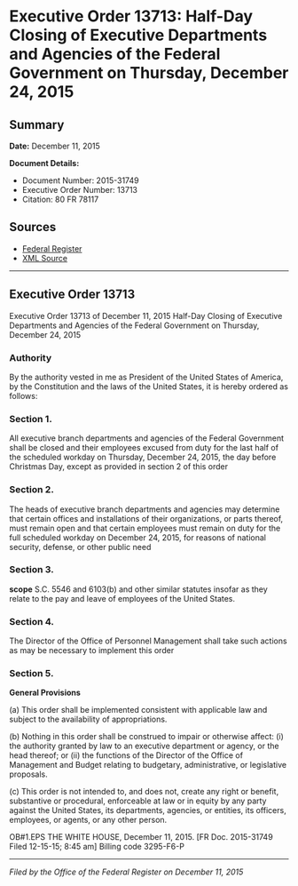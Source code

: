 # Executive Order 13713: Half-Day Closing of Executive Departments and Agencies of the Federal Government on Thursday, December 24, 2015

## Summary

**Date:** December 11, 2015

**Document Details:**
- Document Number: 2015-31749
- Executive Order Number: 13713
- Citation: 80 FR 78117

## Sources
- [Federal Register](https://www.federalregister.gov/documents/2015/12/16/2015-31749/half-day-closing-of-executive-departments-and-agencies-of-the-federal-government-on-thursday)
- [XML Source](https://www.federalregister.gov/documents/full_text/xml/2015/12/16/2015-31749.xml)

---

## Executive Order 13713

Executive Order 13713 of December 11, 2015
Half-Day Closing of Executive Departments and Agencies of the Federal Government on Thursday, December 24, 2015
### Authority

By the authority vested in me as President of the United States of America, by the Constitution and the laws of the United States, it is hereby ordered as follows:
### Section 1.

All executive branch departments and agencies of the Federal Government shall be closed and their employees excused from duty for the last half of the scheduled workday on Thursday, December 24, 2015, the day before Christmas Day, except as provided in section 2 of this order
### Section 2.

The heads of executive branch departments and agencies may determine that certain offices and installations of their organizations, or parts thereof, must remain open and that certain employees must remain on duty for the full scheduled workday on December 24, 2015, for reasons of national security, defense, or other public need
### Section 3.

**scope**
S.C. 5546 and 6103(b) and other similar statutes insofar as they relate to the pay and leave of employees of the United States.
### Section 4.

The Director of the Office of Personnel Management shall take such actions as may be necessary to implement this order
### Section 5.

**General Provisions**

(a) This order shall be implemented consistent with applicable law and subject to the availability of appropriations.

(b) Nothing in this order shall be construed to impair or otherwise affect:
    (i) the authority granted by law to an executive department or agency, or the head thereof; or
    (ii) the functions of the Director of the Office of Management and Budget relating to budgetary, administrative, or legislative proposals.

(c) This order is not intended to, and does not, create any right or benefit, substantive or procedural, enforceable at law or in equity by any party against the United States, its departments, agencies, or entities, its officers, employees, or agents, or any other person.

OB#1.EPS
THE WHITE HOUSE,
December 11, 2015.
[FR Doc. 2015-31749 
Filed 12-15-15; 8:45 am]
Billing code 3295-F6-P

---

*Filed by the Office of the Federal Register on December 11, 2015*
